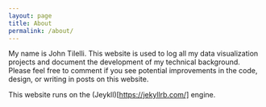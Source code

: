 ```yaml
---
layout: page
title: About
permalink: /about/
---
```


My name is John Tilelli. This website is used to log all my data visualization projects and document the development of my technical background. Please feel free to comment if you see potential improvements in the code, design, or writing in posts on this website. 

This website runs on the (Jeykll)[https://jekyllrb.com/] engine. 
